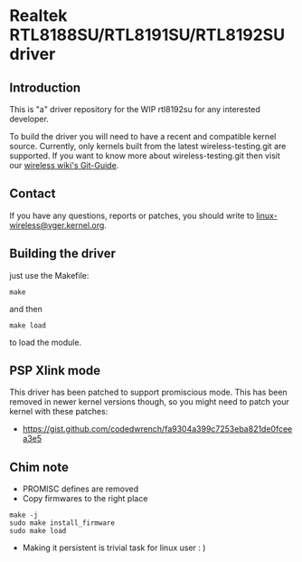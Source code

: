 # Realtek RTL8188SU/RTL8191SU/RTL8192SU driver

## Introduction

This is "a" driver repository for the WIP rtl8192su for any interested developer.

To build the driver you will need to have a recent and compatible kernel source.
Currently, only kernels built from the latest wireless-testing.git are supported.
If you want to know more about wireless-testing.git then visit our
[wireless wiki's Git-Guide](http://wireless.kernel.org/en/developers/Documentation/git-guide).

## Contact

If you have any questions, reports or patches, you should write to <linux-wireless@vger.kernel.org>.

## Building the driver

just use the Makefile:

`make`

and then

`make load`

to load the module.

## PSP Xlink mode

This driver has been patched to support promiscious mode.
This has been removed in newer kernel versions though, so you might need to patch your kernel with these patches:
- https://gist.github.com/codedwrench/fa9304a399c7253eba821de0fceea3e5

## Chim note

- PROMISC defines are removed
- Copy firmwares to the right place

```
make -j
sudo make install_firmware
sudo make load
```

- Making it persistent is trivial task for linux user : )

